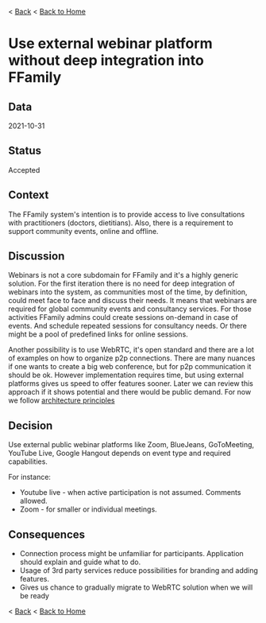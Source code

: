 < [Back](README.md) < [Back to Home](../README.md#solution-structure)

# Use external webinar platform without deep integration into FFamily

## Data

2021-10-31

## Status

Accepted

## Context

The FFamily system's intention is to provide access to live consultations with practitioners (doctors, dietitians). Also, there is a requirement to support community events, online and offline.

## Discussion

Webinars is not a core subdomain for FFamily and it's a highly generic solution. For the first iteration there is no need for deep integration of webinars into the system, as communities most of the time, by definition, could meet face to face and discuss their needs. It means that webinars are required for global community events and consultancy services. For those activities FFamily admins could create sessions on-demand in case of events. And schedule repeated sessions for consultancy needs. Or there might be a pool of predefined links for online sessions.

Another possibility is to use WebRTC, it's open standard and there are a lot of examples on how to organize p2p connections. There are many nuances if one wants to create a big web conference, but for p2p communication it should be ok. However implementation requires time, but using external platforms gives us speed to offer features sooner. Later we can review this approach if it shows potential and there would be public demand. For now we follow [architecture principles](../2.SolutionBackground/solution_overview.md#principles)

## Decision

Use external public webinar platforms like Zoom, BlueJeans, GoToMeeting, YouTube Live, Google Hangout depends on event type and required capabilities.

For instance:
- Youtube live - when active participation is not assumed. Comments allowed.
- Zoom - for smaller or individual meetings.

## Consequences

- Connection process might be unfamiliar for participants. Application should explain and guide what to do.
- Usage of 3rd party services reduce possibilities for branding and adding features.
- Gives us chance to gradually migrate to WebRTC solution when we will be ready

< [Back](README.md) < [Back to Home](../README.md#solution-structure)
